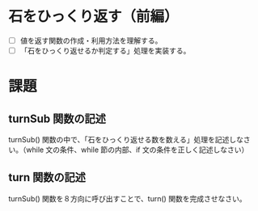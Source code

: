 # 石をひっくり返す（前編）
- [ ] 値を返す関数の作成・利用方法を理解する。
- [ ] 「石をひっくり返せるか判定する」処理を実装する。

# 課題
## turnSub 関数の記述
turnSub() 関数の中で、「石をひっくり返せる数を数える」処理を記述しなさい。（while 文の条件、while 節の内部、if 文の条件を正しく記述しなさい）

## turn 関数の記述
turnSub() 関数を８方向に呼び出すことで、turn() 関数を完成させなさい。


